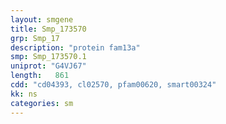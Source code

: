 ```yaml
---
layout: smgene
title: Smp_173570
grp: Smp_17
description: "protein fam13a"
smp: Smp_173570.1
uniprot: "G4VJ67"
length:   861
cdd: "cd04393, cl02570, pfam00620, smart00324"
kk: ns
categories: sm
---
```

